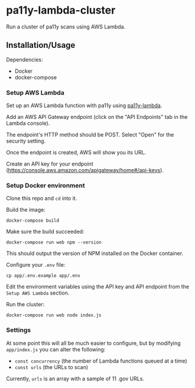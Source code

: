 # pa11y-lambda-cluster

Run a cluster of pa11y scans using AWS Lambda.

## Installation/Usage

Dependencies:

- Docker
- docker-compose

### Setup AWS Lambda

Set up an AWS Lambda function with pa11y using [pa11y-lambda](https://github.com/18f/pa11y-lambda).

Add an AWS API Gateway endpoint (click on the "API Endpoints" tab in the Lambda console).

The endpoint's HTTP method should be POST. Select "Open" for the security setting.

Once the endpoint is created, AWS will show you its URL.

Create an API key for your endpoint (https://console.aws.amazon.com/apigateway/home#/api-keys).

### Setup Docker environment

Clone this repo and `cd` into it.

Build the image:

```
docker-compose build
```

Make sure the build succeeded:

```
docker-compose run web npm --version
```

This should output the version of NPM installed on the Docker container.

Configure your `.env` file:

```
cp app/.env.example app/.env
```

Edit the environment variables using the API key and API endpoint from the `Setup AWS Lambda` section.

Run the cluster:

```
docker-compose run web node index.js
```

### Settings

At some point this will all be much easier to configure, but by modifying `app/index.js` you can alter the following:

- `const concurrency` (the number of Lambda functions queued at a time)
- `const urls` (the URLs to scan)

Currently, `urls` is an array with a sample of 11 .gov URLs.
